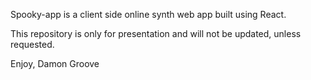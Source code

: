 Spooky-app is a client side online synth web app built using React.

This repository is only for presentation and will not be updated,
unless requested.

Enjoy,
Damon Groove

